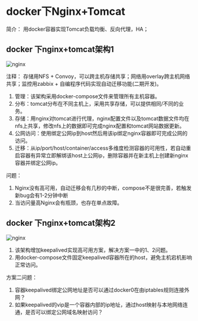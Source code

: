 # docker下Nginx+Tomcat

简介： 用docker容器实现Tomcat负载均衡、反向代理，HA；

## docker 下nginx+tomcat架构1

![nginx](http://gogs.gyyx.cn/chenjiayun/Docker/raw/master/picture/nginx+tomcat01.png)

注释： 存储用NFS + Convoy，可以跨主机存储共享；网络用overlay跨主机网络共享；监控用zabbix + 自编程序代码实现自动迁移功能(二期开发)。

1. 管理：该架构采用docker-compose文件来管理所有主机容器。
2. 分布：tomcat分布在不同主机上，采用共享存储，可以提供相同/不同的业务。
3. 存储：用nginx对tomcat进行代理，nginx配置文件以及tomcat数据文件均在nfs上共享，修改nfs上的数据即可完成nginx配置和tomcat网站数据更新。
4. 公网访问：使用绑定公网ip到host然后用该ip绑定nginx容器即可完成公网的访问。
5. 迁移：从ip/port/host/container/access多维度检测容器的可用性，若自动重启容器有异常立即解绑该host上公网ip，删除容器并在新主机上创建新nginx容器并绑定公网ip。

问题：
1. Nginx没有高可用，自动迁移会有几秒的中断，compose不是很完善，若触发新bug会有1-2分钟中断
2. 当访问量高Nginx会有瓶颈，也存在单点故障。


## docker 下nginx+tomcat架构2


![nginx](http://gogs.gyyx.cn/chenjiayun/Docker/raw/master/picture/nginx+tomcat.png)

1. 该架构增加keepalived实现高可用方案，解决方案一中的1、2问题。
2. 用docker-compose文件固定keepalived容器所在的host，避免主机宕机影响正常访问。

方案二问题：

1. 容器keepalived绑定公网地址是否可以通过docker0在由iptables规则连接外网？
2. 如果keepalived的vip是一个容器内部的ip地址，通过host映射与本地网络连通，是否可以绑定公网域名映射访问？
